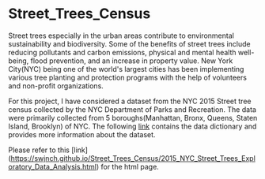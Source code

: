 # Street_Trees_Census

Street trees especially in the urban areas contribute to environmental sustainability and biodiversity. Some of the benefits of street trees include reducing pollutants and carbon emissions, physical and mental health well-being, flood prevention, and an increase in property value. New York City(NYC) being one of the world's largest cities has been implementing various tree planting and protection programs with the help of volunteers and non-profit organizations.

For this project, I have considered a dataset from the NYC 2015 Street tree census collected by the NYC Department of Parks and Recreation. The data were primarily collected from 5 boroughs(Manhattan, Bronx, Queens, Staten Island, Brooklyn) of NYC. The following [link](https://data.cityofnewyork.us/Environment/2015-Street-Tree-Census-Tree-Data/uvpi-gqnh) contains the data dictionary and provides more information about the dataset.

Please refer to this [link] (https://swjnch.github.io/Street_Trees_Census/2015_NYC_Street_Trees_Exploratory_Data_Analysis.html) for the html page.
